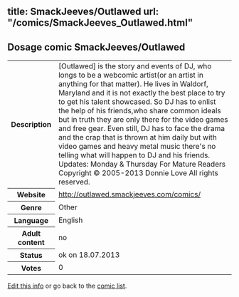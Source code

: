 title: SmackJeeves/Outlawed
url: "/comics/SmackJeeves_Outlawed.html"
---
Dosage comic SmackJeeves/Outlawed
-----------------------------------------

<p id="msg"></p>
<script type="text/javascript">
if (window.location.search === '?edit_info_mail=sent_ok') {
  var elem = document.getElementById("msg");
  elem.innerHTML = 'Edited information sucessfully sent for review, which is usually done daily. Thanks!';
  elem.className = 'ok';
}
</script>
<table class="comicinfo">
<tr>
<th>Description</th><td>[Outlawed] is the story and events of DJ, who longs to be a webcomic artist(or an artist in anything for that matter). He lives in Waldorf, Maryland and it is not exactly the best place to try to get his talent showcased. So DJ has to enlist the help of his friends,who share common ideals but in truth they are only there for the video games and free gear. Even still, DJ has to face the drama and the crap that is thrown at him daily but with video games and heavy metal music there's no telling what will happen to DJ and his friends. Updates: Monday &amp; Thursday For Mature Readers Copyright © 2005-2013 Donnie Love All rights reserved.</td>
</tr>
<tr>
<th>Website</th><td><a href="http://outlawed.smackjeeves.com/comics/">http://outlawed.smackjeeves.com/comics/</a></td>
</tr>
<tr>
<th>Genre</th><td>Other</td>
</tr>
<tr>
<th>Language</th><td>English</td>
</tr>
<tr>
<th>Adult content</th><td>no</td>
</tr>
<tr>
<th>Status</th><td>ok on 18.07.2013</td>
</tr>
<tr>
<th>Votes</th><td>0</td>
</tr>
</table>

[Edit this info](SmackJeeves_Outlawed_edit.html) or go back to the [comic list](../comic-index.html).
